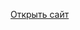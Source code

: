 [Открыть сайт]([https://drink-two-go.netlify.app/](https://your-ninja-frontend-calculator.netlify.app/)) 
